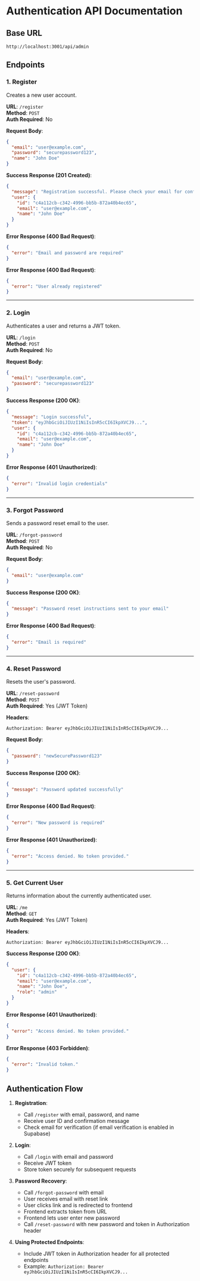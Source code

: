 # Authentication API Documentation

## Base URL
```
http://localhost:3001/api/admin
```

## Endpoints

### 1. Register
Creates a new user account.

**URL**: `/register`  
**Method**: `POST`  
**Auth Required**: No

**Request Body**:
```json
{
  "email": "user@example.com",
  "password": "securepassword123",
  "name": "John Doe"
}
```

**Success Response (201 Created)**:
```json
{
  "message": "Registration successful. Please check your email for confirmation.",
  "user": {
    "id": "c4a112cb-c342-4996-bb5b-872a40b4ec65",
    "email": "user@example.com",
    "name": "John Doe"
  }
}
```

**Error Response (400 Bad Request)**:
```json
{
  "error": "Email and password are required"
}
```

**Error Response (400 Bad Request)**:
```json
{
  "error": "User already registered"
}
```

---

### 2. Login
Authenticates a user and returns a JWT token.

**URL**: `/login`  
**Method**: `POST`  
**Auth Required**: No

**Request Body**:
```json
{
  "email": "user@example.com",
  "password": "securepassword123"
}
```

**Success Response (200 OK)**:
```json
{
  "message": "Login successful",
  "token": "eyJhbGciOiJIUzI1NiIsInR5cCI6IkpXVCJ9...",
  "user": {
    "id": "c4a112cb-c342-4996-bb5b-872a40b4ec65",
    "email": "user@example.com",
    "name": "John Doe"
  }
}
```

**Error Response (401 Unauthorized)**:
```json
{
  "error": "Invalid login credentials"
}
```

---

### 3. Forgot Password
Sends a password reset email to the user.

**URL**: `/forgot-password`  
**Method**: `POST`  
**Auth Required**: No

**Request Body**:
```json
{
  "email": "user@example.com"
}
```

**Success Response (200 OK)**:
```json
{
  "message": "Password reset instructions sent to your email"
}
```

**Error Response (400 Bad Request)**:
```json
{
  "error": "Email is required"
}
```

---

### 4. Reset Password
Resets the user's password.

**URL**: `/reset-password`  
**Method**: `POST`  
**Auth Required**: Yes (JWT Token)

**Headers**:
```
Authorization: Bearer eyJhbGciOiJIUzI1NiIsInR5cCI6IkpXVCJ9...
```

**Request Body**:
```json
{
  "password": "newSecurePassword123"
}
```

**Success Response (200 OK)**:
```json
{
  "message": "Password updated successfully"
}
```

**Error Response (400 Bad Request)**:
```json
{
  "error": "New password is required"
}
```

**Error Response (401 Unauthorized)**:
```json
{
  "error": "Access denied. No token provided."
}
```

---

### 5. Get Current User
Returns information about the currently authenticated user.

**URL**: `/me`  
**Method**: `GET`  
**Auth Required**: Yes (JWT Token)

**Headers**:
```
Authorization: Bearer eyJhbGciOiJIUzI1NiIsInR5cCI6IkpXVCJ9...
```

**Success Response (200 OK)**:
```json
{
  "user": {
    "id": "c4a112cb-c342-4996-bb5b-872a40b4ec65",
    "email": "user@example.com",
    "name": "John Doe",
    "role": "admin"
  }
}
```

**Error Response (401 Unauthorized)**:
```json
{
  "error": "Access denied. No token provided."
}
```

**Error Response (403 Forbidden)**:
```json
{
  "error": "Invalid token."
}
```

## Authentication Flow

1. **Registration**:
   - Call `/register` with email, password, and name
   - Receive user ID and confirmation message
   - Check email for verification (if email verification is enabled in Supabase)

2. **Login**:
   - Call `/login` with email and password
   - Receive JWT token
   - Store token securely for subsequent requests

3. **Password Recovery**:
   - Call `/forgot-password` with email
   - User receives email with reset link
   - User clicks link and is redirected to frontend
   - Frontend extracts token from URL
   - Frontend lets user enter new password
   - Call `/reset-password` with new password and token in Authorization header

4. **Using Protected Endpoints**:
   - Include JWT token in Authorization header for all protected endpoints
   - Example: `Authorization: Bearer eyJhbGciOiJIUzI1NiIsInR5cCI6IkpXVCJ9...` 